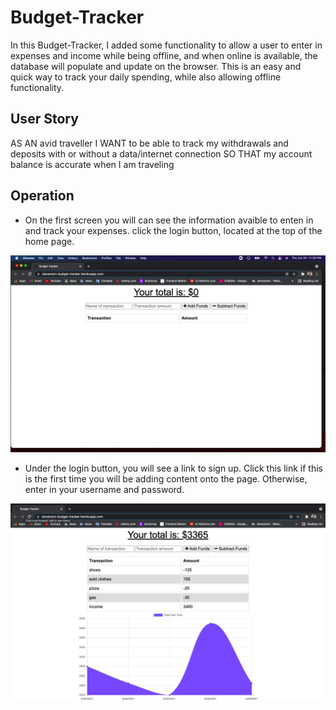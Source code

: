# Budget-Tracker

In this Budget-Tracker, I added some functionality to allow a user to enter in expenses and income while being offline, and when online is available, the database will populate and update on the browser. This is an easy and quick way to track your daily spending, while also allowing offline functionality.

## User Story
AS AN avid traveller
I WANT to be able to track my withdrawals and deposits with or without a data/internet connection
SO THAT my account balance is accurate when I am traveling

## Operation

* On the first screen you will can see the information avaible to enten in and track your expenses. click the login button, located at the top of the home page.

![“screenshot1”](./public/images/screenshot1.png)

* Under the login button, you will see a link to sign up. Click this link if this is the first time you will be adding content onto the page. Otherwise, enter in your username and password.

![“screenshot2”](./public/images/screenshot2.png)